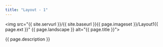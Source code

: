 ```yaml
---
title: "Layout - 1"
---
```

<img src="{{ site.servurl }}/{{ site.baseurl }}{{ page.imageset }}/Layout1{{ page.ext }}" {{ page.landscape }} alt="{{ page.title }}">
<div>
  {{ page.description }}
</div>
